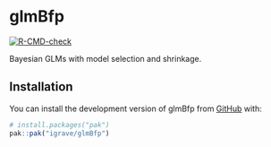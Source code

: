 
# glmBfp

<!-- badges: start -->
[![R-CMD-check](https://github.com/igrave/glmBfp/actions/workflows/R-CMD-check.yaml/badge.svg)](https://github.com/igrave/glmBfp/actions/workflows/R-CMD-check.yaml)
<!-- badges: end -->

Bayesian GLMs with model selection and shrinkage.

## Installation

You can install the development version of glmBfp from [GitHub](https://github.com/) with:

``` r
# install.packages("pak")
pak::pak("igrave/glmBfp")
```
